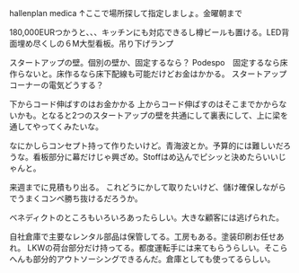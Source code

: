 hallenplan medica
↑ここで場所探して指定しましょ。金曜朝まで

180,000EURつかうと、、、キッチンにも対応できるし樽ビールも置ける。LED背面埋め尽くしの６M大型看板。吊り下げランプ

スタートアップの壁。個別の壁か、固定するなら？
Podespo　固定するなら床作らないと。床作るなら床下配線も可能だけどお金はかかる。
スタートアップコーナーの電気どうする？

下からコード伸ばすのはお金かかる
上からコード伸ばすのはそこまでかからないかも。となると2つのスタートアップの壁を共通にして裏表にして、上に梁を通してやってくみたいな。

なにかしらコンセプト持って作りたいけど。青海波とか。予算的には難しいだろうな。看板部分に幕だけじゃ興ざめ。Stoffはめ込んでピシッと決めたらいいじゃんと。

来週までに見積もり出る。
これどうにかして取りたいけど、儲け確保しながらでうまくコンペ勝ち抜けるだろうか。

ベネディクトのところもいろいろあったらしい。大きな顧客には逃げられた。

自社倉庫で主要なレンタル部品は保管してる。工房もある。塗装印刷お任せあれ。
LKWの荷台部分だけ持ってる。都度運転手には来てもらうらしい。そこらへんも部分的アウトソーシングできるんだ。倉庫としても使ってるらしい。

